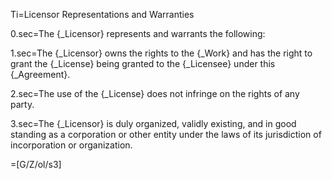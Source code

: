 Ti=Licensor Representations and Warranties

0.sec=The {_Licensor} represents and warrants the following:

1.sec=The {_Licensor} owns the rights to the {_Work} and has the right to grant the {_License} being granted to the {_Licensee} under this {_Agreement}.

2.sec=The use of the {_License} does not infringe on the rights of any party.

3.sec=The {_Licensor} is duly organized, validly existing, and in good standing as a corporation or other entity under the laws of its jurisdiction of incorporation or organization.

=[G/Z/ol/s3]
